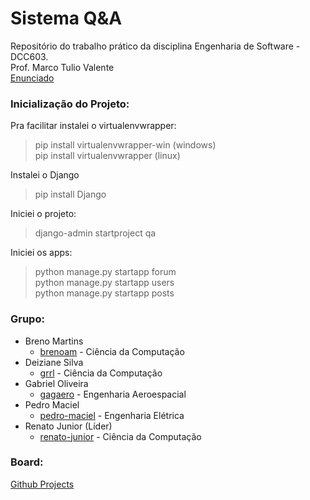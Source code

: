 # Sistema Q&A
Repositório do trabalho prático da disciplina Engenharia de Software - DCC603.  
Prof. Marco Tulio Valente  
[Enunciado](https://docs.google.com/presentation/d/1BEUp9gkb6H6AkRUCmX4V_kWdcWbOh88LuwPy0b_Fe-4/edit#slide=id.g5463a01ad7_1_6)

### Inicialização do Projeto:
Pra facilitar instalei o virtualenvwrapper:
> pip install virtualenvwrapper-win (windows)  
> pip install virtualenvwrapper (linux)

Instalei o Django
> pip install Django

Iniciei o projeto:
> django-admin startproject qa

Iniciei os apps:
> python manage.py startapp forum  
> python manage.py startapp users  
> python manage.py startapp posts  

### Grupo:
- Breno Martins                   
  - [brenoam](https://github.com/brenoam) - Ciência da Computação
- Deiziane Silva                  
  - [grrl](https://github.com/grrl) - Ciência da Computação
- Gabriel Oliveira                
  - [gagaero](https://github.com/gagaero) - Engenharia Aeroespacial
- Pedro Maciel
  - [pedro-maciel](https://github.com/pedro-maciel) - Engenharia Elétrica
- Renato Junior (Líder)           
  - [renato-junior](https://github.com/renaro-junior) - Ciência da Computação

### Board:
[Github Projects](https://github.com/grrl/engenharia-de-software/projects/1)
